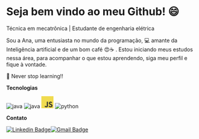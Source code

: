 # Seja bem vindo ao meu Github! :smile:

Técnica em mecatrônica | Estudante de engenharia elétrica 

Sou a Ana, uma entusiasta no mundo da programação, :computer: amante da Inteligência artificial e de um bom café :heart_eyes::coffee: . Estou iniciando meus estudos nessa área, para acompanhar o que estou aprendendo, siga meu perfil e fique à vontade. 

:star2: Never stop learning!!



**Tecnologias**

<img src="https://www.w3.org/html/logo/downloads/HTML5_Badge_512.png" height="30"  alt="java" /> <img src="https://upload.wikimedia.org/wikipedia/commons/thumb/d/d5/CSS3_logo_and_wordmark.svg/1200px-CSS3_logo_and_wordmark.svg.png" height="32"  alt="java" />  <code><img height="32" src="https://raw.githubusercontent.com/github/explore/80688e429a7d4ef2fca1e82350fe8e3517d3494d/topics/javascript/javascript.png" alt="Javascript"/></code> <img src="https://camo.githubusercontent.com/91de473fa3f2f749a56effc3e64f1049d108251f/68747470733a2f2f75706c6f61642e77696b696d656469612e6f72672f77696b6970656469612f636f6d6d6f6e732f7468756d622f632f63332f507974686f6e2d6c6f676f2d6e6f746578742e7376672f37363870782d507974686f6e2d6c6f676f2d6e6f746578742e7376672e706e67" height="32" alt="python"/>



**Contato**

[![Linkedin Badge](https://img.shields.io/badge/linkedin-blue)](https://www.linkedin.com/in/ana-jessica-jorge/)[![Gmail Badge](https://img.shields.io/badge/-Gmail-6633cc?style=flat-square&logo=Gmail&logoColor=white&link=mailto:anadegj@gmail.com)](anadegj@gmail.com@gmail.com)

